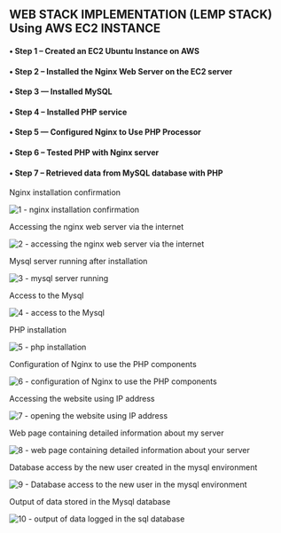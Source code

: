 ## WEB STACK IMPLEMENTATION (LEMP STACK) Using AWS EC2 INSTANCE
#### •	Step 1 – Created an EC2 Ubuntu Instance on AWS
#### •	Step 2 – Installed the Nginx Web Server on the EC2 server
#### •	Step 3 — Installed MySQL
#### •	Step 4 – Installed PHP service
#### •	Step 5 — Configured Nginx to Use PHP Processor
#### •	Step 6 – Tested PHP with Nginx server
#### •	Step 7 – Retrieved data from MySQL database with PHP

Nginx installation confirmation

![1 - nginx installation confirmation](https://user-images.githubusercontent.com/114569323/194016752-fa1dd226-dd25-47fe-a97e-d7409cc39ec6.png)

Accessing the nginx web server via the internet

![2 - accessing the nginx web server via the internet](https://user-images.githubusercontent.com/114569323/194017056-cec94050-7306-432f-9dbb-d92951976808.png)

Mysql server running after installation

![3 - mysql server running](https://user-images.githubusercontent.com/114569323/194018298-a67fefc9-2fcf-47c7-8981-c263b9234da6.png)

Access to the Mysql

![4 - access to the Mysql](https://user-images.githubusercontent.com/114569323/194019217-319aa5e8-693a-4bf9-8a69-8527d5f8d97a.png)

PHP installation

![5 - php installation](https://user-images.githubusercontent.com/114569323/194019346-314d4954-5d29-4fd6-be63-0607d6c3a8b8.png)

Configuration of Nginx to use the PHP components

![6 - configuration of Nginx to use the PHP components](https://user-images.githubusercontent.com/114569323/194019454-882b4fe5-0671-4341-b8e5-27d99d613438.png)

Accessing the website using IP address

![7 - opening the website using IP address](https://user-images.githubusercontent.com/114569323/194019566-6e3a01b9-aa5c-4024-9622-3926bf2f2876.png)

Web page containing detailed information about my server

![8 - web page containing detailed information about your server](https://user-images.githubusercontent.com/114569323/194019685-2e58a40c-e77b-4609-976b-467b0518256a.png)

Database access by the new user created in the mysql environment

![9 - Database access to the new user in the mysql environment](https://user-images.githubusercontent.com/114569323/194019805-7e0aa448-caea-41fd-bfbb-c5a2f49ba441.png)

Output of data stored in the Mysql database

![10 - output of data logged in the sql database](https://user-images.githubusercontent.com/114569323/194019949-5fd90869-2262-48e1-ad8f-e31d6cb5dcc6.png)




